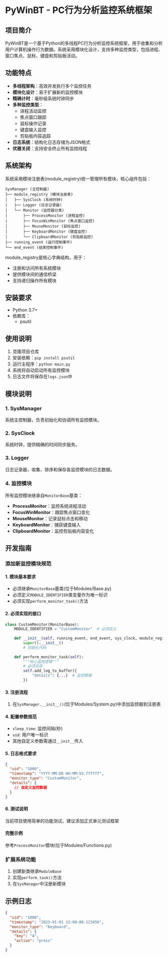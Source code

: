 # PyWinBT - PC行为分析监控系统框架

## 项目简介
PyWinBT是一个基于Python的多线程PC行为分析监控系统框架，用于收集和分析用户计算机操作行为数据。系统采用模块化设计，支持多种监控类型，包括进程、窗口焦点、鼠标、键盘和剪贴板活动。

## 功能特点
- **多线程架构**：高效并发执行多个监控任务
- **模块化设计**：易于扩展新的监控模块
- **精确计时**：毫秒级系统时钟同步
- **多种监控类型**：
  - 进程活动监控
  - 焦点窗口跟踪
  - 鼠标操作记录
  - 键盘输入监控
  - 剪贴板内容追踪
- **日志系统**：结构化日志存储为JSON格式
- **优雅关闭**：支持安全终止所有监控线程

## 系统架构
系统采用模块注册表(module_registry)统一管理所有模块，核心组件包括：

```
SysManager (主控制器)
├── module_registry (模块注册表)
│   ├── SysClock (系统时钟)
│   ├── Logger (日志记录器)
│   └── Monitor (监控器分类)
│       ├── ProcessMonitor (进程监控)
│       ├── FocusWinMonitor (焦点窗口监控)
│       ├── MouseMonitor (鼠标监控)
│       ├── KeyboardMonitor (键盘监控)
│       └── ClipboardMonitor (剪贴板监控)
├── running_event (运行控制事件)
└── end_event (结束控制事件)
```

module_registry是核心字典结构，用于：
- 注册和访问所有系统模块
- 提供模块间的通信桥梁
- 支持递归操作所有模块

## 安装要求
- Python 3.7+
- 依赖库：
  - psutil

## 使用说明
1. 克隆项目仓库
2. 安装依赖：`pip install psutil`
3. 运行主程序：`python main.py`
4. 系统将自动启动所有监控模块
5. 日志文件将保存在`logs.json`中

## 模块说明
### 1. SysManager
系统主控制器，负责初始化和协调所有监控模块。

### 2. SysClock
系统时钟，提供精确的时间同步服务。

### 3. Logger
日志记录器，收集、排序和保存各监控模块的日志数据。

### 4. 监控模块
所有监控模块继承自`MonitorBase`基类：
- **ProcessMonitor**：监控系统进程活动
- **FocusWinMonitor**：跟踪焦点窗口变化
- **MouseMonitor**：记录鼠标点击和移动
- **KeyboardMonitor**：捕获键盘输入
- **ClipboardMonitor**：监控剪贴板内容变化

## 开发指南
### 添加新监控模块规范

#### 1. 模块基本要求
- 必须继承`MonitorBase`基类(位于Modules/Base.py)
- 必须定义`MODULE_IDENTIFIER`类变量作为唯一标识
- 必须实现`perform_monitor_task()`方法

#### 2. 必须实现的接口
```python
class CustomMonitor(MonitorBase):
    MODULE_IDENTIFIER = "CustomMonitor"  # 必须定义
    
    def __init__(self, running_event, end_event, sys_clock, module_registry, uid):
        super().__init__()
        # 初始化代码
        
    def perform_monitor_task(self):
        """核心监控逻辑"""
        # 必须实现
        self.add_log_to_buffer({
            "details": {...}  # 监控数据
        })
```

#### 3. 注册流程
1. 在`SysManager.__init__()`(位于Modules/System.py)中添加监控器到注册表

#### 4. 配置参数规范
- `sleep_time`: 监控间隔(秒)
- `uid`: 用户唯一标识
- 其他自定义参数需通过`__init__`传入

#### 5. 日志格式要求
```json
{
  "uid": "1000",
  "timestamp": "YYYY-MM-DD HH:MM:SS.ffffff",
  "monitor_type": "CustomMonitor",
  "details": {
    // 自定义监控数据
  }
}
```

#### 6. 测试说明
当前项目使用简单的功能测试，建议添加正式单元测试框架

#### 完整示例
参考`ProcessMonitor`模块(位于Modules/Functions.py)

### 扩展系统功能
1. 创建新类继承`ModuleBase`
2. 实现`perform_task()`方法
3. 在`SysManager`中注册新模块

## 示例日志
```json
{
  "uid": "1000",
  "timestamp": "2023-01-01 12:00:00.123456",
  "monitor_type": "Keyboard",
  "details": {
    "key": "A",
    "action": "press"
  }
}
```
